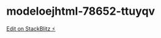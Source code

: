 # modeloejhtml-78652-ttuyqv

[Edit on StackBlitz ⚡️](https://stackblitz.com/edit/modeloejhtml-78652-ttuyqv)